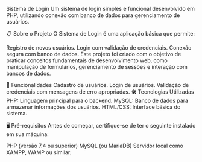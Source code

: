 Sistema de Login
Um sistema de login simples e funcional desenvolvido em PHP, utilizando conexão com banco de dados para gerenciamento de usuários.

📋 Sobre o Projeto
O Sistema de Login é uma aplicação básica que permite:

Registro de novos usuários.
Login com validação de credenciais.
Conexão segura com banco de dados.
Este projeto foi criado com o objetivo de praticar conceitos fundamentais de desenvolvimento web, como manipulação de formulários, gerenciamento de sessões e interação com bancos de dados.

🚀 Funcionalidades
Cadastro de usuários.
Login de usuários.
Validação de credenciais com mensagens de erro apropriadas.
🛠️ Tecnologias Utilizadas
PHP: Linguagem principal para o backend.
MySQL: Banco de dados para armazenar informações dos usuários.
HTML/CSS: Interface básica do sistema.

🖥️ Pré-requisitos
Antes de começar, certifique-se de ter o seguinte instalado em sua máquina:

PHP (versão 7.4 ou superior)
MySQL (ou MariaDB)
Servidor local como XAMPP, WAMP ou similar.
